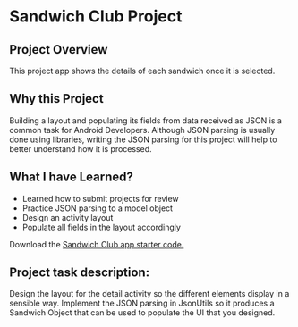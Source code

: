 # Sandwich Club Project

## Project Overview
This project  app 
shows the details of each sandwich once it is selected.

## Why this Project

Building a layout and populating its fields from data received as JSON
is a common task for Android Developers. Although JSON parsing is usually
done using libraries, writing the JSON parsing for  this project will
help  to better understand how it is processed.

## What I have Learned?
- Learned how to submit projects for review
- Practice JSON parsing to a model object
- Design an activity layout
- Populate all fields in the layout accordingly


Download the [Sandwich Club app starter code.](https://github.com/udacity/sandwich-club-starter-code)

## Project task description:

Design the layout for the detail activity so the different elements
display in a sensible way. Implement the JSON parsing in JsonUtils so it
produces a Sandwich Object that can be used to populate the UI that you designed.

